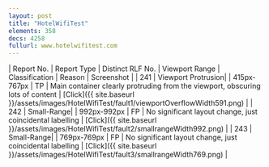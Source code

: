 ```yaml
---
layout: post
title: "HotelWifiTest"
elements: 358
decs: 4258
fullurl: www.hotelwifitest.com
---
```

| Report No. | Report Type | Distinct RLF No. | Viewport Range | Classification | Reason | Screenshot |
| 241 | Viewport Protrusion| | 415px-767px | TP | Main container clearly protruding from the viewport, obscuring lots of content | [Click]({{ site.baseurl }}/assets/images/HotelWifiTest/fault1/viewportOverflowWidth591.png) |
| 242 | Small-Range| | 992px-992px | FP | No significant layout change, just coincidental labelling | [Click]({{ site.baseurl }}/assets/images/HotelWifiTest/fault2/smallrangeWidth992.png) |
| 243 | Small-Range| | 769px-769px | FP | No significant layout change, just coincidental labelling | [Click]({{ site.baseurl }}/assets/images/HotelWifiTest/fault3/smallrangeWidth769.png) |

